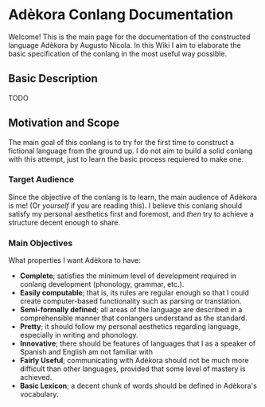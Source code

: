 # Adèkora Conlang Documentation

Welcome! This is the main page for the documentation of the constructed language Adèkora by Augusto Nicola. In this Wiki I aim to elaborate the basic specification of the conlang in the most useful way possible.

## Basic Description

TODO

## Motivation and Scope

The main goal of this conlang is to try for the first time to construct a fictional language from the ground up. I do not aim to build a solid conlang with this attempt, just to learn the basic process requiered to make one.

### Target Audience

Since the objective of the conlang is to learn, the main audience of Adèkora is me! (Or *yourself* if you are reading this). I believe this conlang should satisfy my personal aesthetics first and foremost, and *then* try to achieve a structure decent enough to share.

### Main Objectives

What properties I want Adèkora to have:

- **Complete**; satisfies the minimum level of development required in conlang development (phonology, grammar, etc.).
- **Easily computable**; that is, its rules are regular enough so that I could create computer-based functionality such as parsing or translation.
- **Semi-formally defined**; all areas of the language are described in a comprehensible manner that conlangers understand as the standard.
- **Pretty**; it should follow my personal aesthetics regarding language, especially in writing and phonology.
- **Innovative**; there should be features of languages that I as a speaker of Spanish and English am not familiar with
- **Fairly Useful**; communicating with Adèkora should not be much more difficult than other languages, provided that some level of mastery is achieved.
- **Basic Lexicon**; a decent chunk of words should be defined in Adèkora's vocabulary.